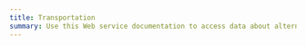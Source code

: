 ```yaml
---
title: Transportation
summary: Use this Web service documentation to access data about alternative transportation technologies.
---
```

